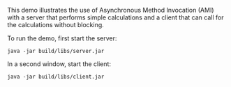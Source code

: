 This demo illustrates the use of Asynchronous Method Invocation (AMI)
with a server that performs simple calculations and a client that can
call for the calculations without blocking.

To run the demo, first start the server:

```
java -jar build/libs/server.jar
```

In a second window, start the client:

```
java -jar build/libs/client.jar
```
